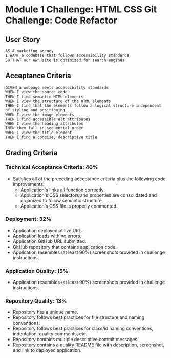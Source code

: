 # Module 1 Challenge: HTML CSS Git Challenge: Code Refactor
## User Story
```
AS A marketing agency
I WANT a codebase that follows accessibility standards
SO THAT our own site is optimized for search engines
```
## Acceptance Criteria
```
GIVEN a webpage meets accessibility standards
WHEN I view the source code
THEN I find semantic HTML elements
WHEN I view the structure of the HTML elements
THEN I find that the elements follow a logical structure independent of styling and positioning
WHEN I view the image elements
THEN I find accessible alt attributes
WHEN I view the heading attributes
THEN they fall in sequential order
WHEN I view the title element
THEN I find a concise, descriptive title
```
## Grading Criteria
### Technical Acceptance Criteria: 40%
- Satisfies all of the preceding acceptance criteria plus the following code improvements:
    - Application's links all function correctly.
    - Application's CSS selectors and properties are consolidated and organized to follow semantic structure.
    - Application's CSS file is properly commented.

### Deployment: 32%
- Application deployed at live URL.
- Application loads with no errors.
- Application GitHub URL submitted.
- GitHub repository that contains application code.
- Application resembles (at least 90%) screenshots provided in challenge instructions.

### Application Quality: 15%
- Application resembles (at least 90%) screenshots provided in challenge instructions.

### Repository Quality: 13%
- Repository has a unique name.
- Repository follows best practices for file structure and naming conventions.
- Repository follows best practices for class/id naming conventions, indentation, quality comments, etc.
- Repository contains multiple descriptive commit messages.
- Repository contains a quality README file with description, screenshot, and link to deployed application.